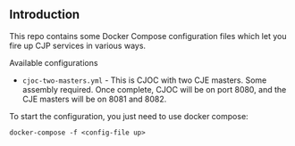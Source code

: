 Introduction
----

This repo contains some Docker Compose configuration files which let you fire up CJP services in various ways.

Available configurations
* `cjoc-two-masters.yml` - This is CJOC with two CJE masters. Some assembly required. 
  Once complete, CJOC will be on port 8080, and the CJE masters will be on 8081 and 8082.

To start the configuration, you just need to use docker compose:

`docker-compose -f <config-file up>`
